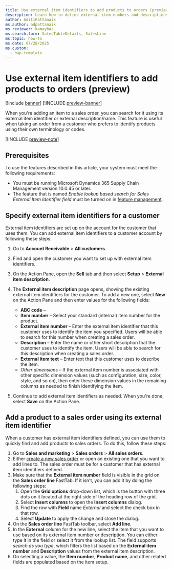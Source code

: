 ```yaml
---
title: Use external item identifiers to add products to orders (preview)
description: Learn how to define external item numbers and descriptions for each customer, and how to add products to sales orders based on these identifiers.
author: AditiPattanaik
ms.author: adpattanaik
ms.reviewer: kamaybac
ms.search.form: SalesTableDetails, SalesLine
ms.topic: how-to
ms.date: 07/28/2025
ms.custom: 
  - bap-template
---
```


# Use external item identifiers to add products to orders (preview)

[!include [banner](../../includes/banner.md)]
[!INCLUDE [preview-banner](~/../shared-content/shared/preview-includes/preview-banner.md)]
<!-- KFM: Preview until 10.0.45 GA -->

When you're adding an item to a sales order, you can search for it using its external item identifier or external description/name. This feature is useful when taking an order from a customer who prefers to identify products using their own terminology or codes.

[!INCLUDE [preview-note](~/../shared-content/shared/preview-includes/preview-note-d365.md)]

## Prerequisites

To use the features described in this article, your system must meet the following requirements:

- You must be running Microsoft Dynamics 365 Supply Chain Management version 10.0.45 or later.
- The feature that is named *Enable lookup based search for Sales External Item Identifier field* must be turned on in [feature management](../../fin-ops-core/fin-ops/get-started/feature-management/feature-management-overview.md).

## Specify external item identifiers for a customer

External item identifiers are set up on the account for the customer that uses them. You can add external item identifiers to a customer account by following these steps:

1. Go to **Account Receivable** \> **All customers**.
1. Find and open the customer you want to set up with external item identifiers.
1. On the Action Pane, open the **Sell** tab and then select **Setup** \> **External item description**.
1. The **External item description** page opens, showing the existing external item identifiers for the customer. To add a new one, select **New** on the Action Pane and then enter values for the following fields:
    - **ABC code** – <!-- KFM: Description needed -->
    - **Item number** – Select your standard (internal) item number for the product.
    - **External item number** – Enter the external item identifier that this customer uses to identify the item you specified. Users will be able to search for this number when creating a sales order.
    - **Description** – Enter the name or other short description that the customer uses to identify the item. Users will be able to search for this description when creating a sales order.
    - **External item text** – Enter text that this customer uses to describe the item.
    - *Other dimensions* – If the external item number is associated with other specific dimension values (such as configuration, size, color, style, and so on), then enter these dimension values in the remaining columns as needed to finish identifying the item.

1. Continue to add external item identifiers as needed. When you're done, select **Save** on the Action Pane.

## Add a product to a sales order using its external item identifier

When a customer has external item identifiers defined, you can use them to quickly find and add products to sales orders. To do this, follow these steps:

1. Go to **Sales and marketing** \> **Sales orders** \> **All sales orders**.
1. Either [create a new sales order](tasks/create-sales-orders.md) or open an existing one that you want to add lines to. The sales order must be for a customer that has external item identifiers defined.
1. Make sure that the **External item number** field is visible in the grid on the **Sales order line** FastTab. If it isn't, you can add it by doing the following steps:
    1. Open the **Grid options** drop-down list, which is the button with three dots on it located at the right side of the heading row of the grid.
    1. Select **Insert columns** to open the **Insert columns** dialog.
    1. Find the row with **Field** name *External* and select the check box in that row.
    1. Select **Update** to apply the change and close the dialog.
1. On the **Sales order line** FastTab toolbar, select **Add line**.
1. In the **External** column for the new line, select the item that you want to use based on its external item number or description. You can either type it in the field or select it from the lookup list. The field supports *search as you type*, which filters the list based on the **External item number** and **Description** values from the external item description.
1. On selecting a value, the **Item number**, **Product name**, and other related fields are populated based on the item setup.
